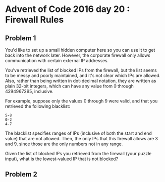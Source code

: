 # Advent of Code 2016 day 20 : Firewall Rules

## Problem 1

You'd like to set up a small hidden computer here so you can use it to get back
into the network later. However, the corporate firewall only allows communication
with certain external IP addresses.

You've retrieved the list of blocked IPs from the firewall, but the list seems to
be messy and poorly maintained, and it's not clear which IPs are allowed. Also,
rather than being written in dot-decimal notation, they are written as plain 32-bit
integers, which can have any value from 0 through 4294967295, inclusive.

For example, suppose only the values 0 through 9 were valid, and that you retrieved
the following blacklist:

```
5-8
0-2
4-7
```

The blacklist specifies ranges of IPs (inclusive of both the start and end value)
that are not allowed. Then, the only IPs that this firewall allows are 3 and 9,
since those are the only numbers not in any range.

Given the list of blocked IPs you retrieved from the firewall (your puzzle input),
what is the lowest-valued IP that is not blocked?

## Problem 2
